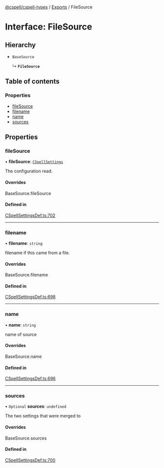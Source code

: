 [@cspell/cspell-types](../README.md) / [Exports](../modules.md) / FileSource

# Interface: FileSource

## Hierarchy

- `BaseSource`

  ↳ **`FileSource`**

## Table of contents

### Properties

- [fileSource](FileSource.md#filesource)
- [filename](FileSource.md#filename)
- [name](FileSource.md#name)
- [sources](FileSource.md#sources)

## Properties

### fileSource

• **fileSource**: [`CSpellSettings`](CSpellSettings.md)

The configuration read.

#### Overrides

BaseSource.fileSource

#### Defined in

[CSpellSettingsDef.ts:702](https://github.com/streetsidesoftware/cspell/blob/34586d56/packages/cspell-types/src/CSpellSettingsDef.ts#L702)

___

### filename

• **filename**: `string`

filename if this came from a file.

#### Overrides

BaseSource.filename

#### Defined in

[CSpellSettingsDef.ts:698](https://github.com/streetsidesoftware/cspell/blob/34586d56/packages/cspell-types/src/CSpellSettingsDef.ts#L698)

___

### name

• **name**: `string`

name of source

#### Overrides

BaseSource.name

#### Defined in

[CSpellSettingsDef.ts:696](https://github.com/streetsidesoftware/cspell/blob/34586d56/packages/cspell-types/src/CSpellSettingsDef.ts#L696)

___

### sources

• `Optional` **sources**: `undefined`

The two settings that were merged to

#### Overrides

BaseSource.sources

#### Defined in

[CSpellSettingsDef.ts:700](https://github.com/streetsidesoftware/cspell/blob/34586d56/packages/cspell-types/src/CSpellSettingsDef.ts#L700)
